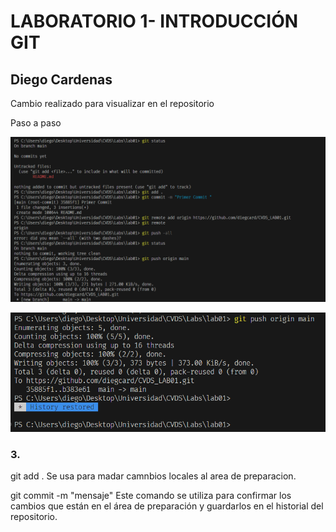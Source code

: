 # LABORATORIO 1- INTRODUCCIÓN GIT

## Diego Cardenas

Cambio realizado para visualizar en el repositorio

Paso a paso

![alt text](image.png)

![alt text](image-1.png)

### 3.

git add .
Se usa para madar camnbios locales al area de preparacion.

git commit -m "mensaje"
Este comando se utiliza para confirmar los cambios que están en el área de preparación y guardarlos en el historial del repositorio.